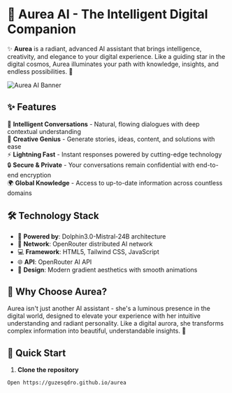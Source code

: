 # 🌟 Aurea AI - The Intelligent Digital Companion

✨ **Aurea** is a radiant, advanced AI assistant that brings intelligence, creativity, and elegance to your digital experience. Like a guiding star in the digital cosmos, Aurea illuminates your path with knowledge, insights, and endless possibilities. 🚀

![Aurea AI Banner](https://placehold.co/800x300/1e293b/38bdf8?text=Aurea+AI+-+Intelligent+Assistant)

## ✨ Features

💫 **Intelligent Conversations** - Natural, flowing dialogues with deep contextual understanding  
🎨 **Creative Genius** - Generate stories, ideas, content, and solutions with ease  
⚡ **Lightning Fast** - Instant responses powered by cutting-edge technology  
🔒 **Secure & Private** - Your conversations remain confidential with end-to-end encryption  
🌍 **Global Knowledge** - Access to up-to-date information across countless domains  

## 🛠️ Technology Stack

- 🐬 **Powered by**: Dolphin3.0-Mistral-24B architecture
- 🔗 **Network**: OpenRouter distributed AI network
- 💻 **Framework**: HTML5, Tailwind CSS, JavaScript
- 🌐 **API**: OpenRouter AI API
- 🎨 **Design**: Modern gradient aesthetics with smooth animations

## 🎯 Why Choose Aurea?

Aurea isn't just another AI assistant - she's a luminous presence in the digital world, designed to elevate your experience with her intuitive understanding and radiant personality. Like a digital aurora, she transforms complex information into beautiful, understandable insights. 🌈

## 🚀 Quick Start

1. **Clone the repository**
```bash
Open https://guzesqdro.github.io/aurea
